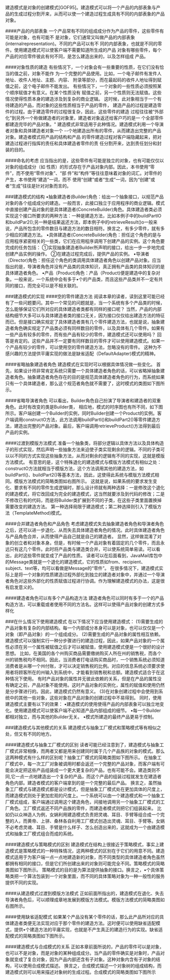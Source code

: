 建造模式是对象的创建模式[GOF95]。建造模式可以将一个产品的内部表象与产品的生成过程分割开来，从而可以使一个建造过程生成具有不同的内部表象的产品对象。

####产品的内部表象
一个产品常有不同的组成成分作为产品的零件，这些零件有可能是对象，也有可能不
是对象，它们通常又叫做产品的内部表象(internalrepresentation)。不同的产品可以有不
同的内部表象，也就是不同的零件。使用建造模式可以使客户端不需要知道所生成的产品
对象有哪些零件，每个产品的对应零件彼此有何不同，是怎么建造出来的，以及怎样组成
产品。

####对象性质的建造
有些情况下，一个对象会有一些重要的性质，在它们没有恰当的值之前，对象不能作
为一个完整的产品使用。比如，一个电子邮件有发件人地址、收件人地址、主题、内容、
附录等部分，而在最起码的收件人地址得到赋值之前，这个电子邮件不能发出。
有些情况下，一个对象的一些性质必须按照某个顺序赋值才有意义。在某个性质没有
赋值之前，另一个性质则无法赋值。这些情况使得性质本身的建造涉及到复杂的商业逻辑。
这时候，此对象相当于一个有待建造的产品，而对象的这些性质相当于产品的零件，
建造产品的过程是建造零件的过程。由于建造零件的过程很复杂，因此，这些零件的建造
过程往往被“外部化”到另外一个称做建造者的对象里，建造者对象返还给客户巧的是一
个全部零件都建造完毕的产品对象。"
建造模式非常适用于此种情况。建造模式利用一个导演者对象和具体建造者对象一个
--个地建造出所有的零件，从而建造出完整的产品对象。建造者模式将产品的结构和产品
的零件建造过程对客户端隐藏起来，把对建造过程进行指挥的责任和具体建造者零件的责
任分割开来，达到责任划分和封装的目的。

####命名的考虑
应当指出的是，这些零件有可能是独立的对象，也有可能仅仅以对象的组成成分（如
性质）的形式存在于产品对象内部。因此，本书使用“零件”，而不使用“零件对象”、“部
件”和“构件”等往往意味着对象的词汇。对零件的产生，本书使用“建造”一词，而不
使用“创建”或者“生成”一词，因为“创建”或者“生成”往往是针对对象而言的。


###建造模式的结构
•抽象建造者(Builder)角色：给出一个抽象接口，以规范产品对象的各个组成成分的建造。一般而言，此接口独立于应用程序的商业逻辑。模式中直接创建产品对象的是具体建造者(ConcreteBuilder)角色。具体建造者类必须实现这个接口所要求的两种方法：一种是建造方法，比如本例子中的buildPartlO和buildPar2();另一种是结果返还方法，即本例子中的retrieveResult()o一般来说，产品所包含的零件数目与建造方法的数目相符。换言之，有多少零件，就有多少相应的建造方法。
•具体建造者(ConcreteBuilder)角色：担任这个角色的是与应用程序紧密相关的一些类，它们在应用程序调用下创建产品的实例。这个角色要完成的任务包括：
    ①实现抽象建造者Builder所声明的接口，给出一步一步地完成创建产品实例的操作。
    ②在建造过程完成后，提供产品的实例。
•导演者（Director)角色：担任这个角色的类调用具体建造者角色以创建产品对象。应当指出的是，导演者角色并没有产品类的具体知识，真正拥有产品类的具体知识的是具体建造者角色。
•产品（Product)角色：产品（Product)便是建造中的复杂对象。一般来说，一个系统中会有多于•个的产品类，而且这些产品类并不一定有共同的接口，而完全可以是不相关联的。

###建造模式的实现
####空的零件建造方法
阅读本章的读者，读到这里可能已经有了一些问题要问。其中一个常见的问题就是，当一个系统有多个产品类的时候，怎么能够保证它们所对应的具体建造者类都有同样的接口呢？
当然，产品的内部结构细节大多可以与具体建造者类的接口无关，因为接口仅仅给出建造方法的特征而已。但是接口确实规定了具体建造者类有几个零件建造方法，也就是说，抽象建造者角色确实规定了产品类必须有同样数目的零件，以及具体有几个零件。如果有一些产品有较多的零件，而有些产品有较少的零件，建造模式还可以使用吗？
回答是肯定的。这些产品并不一定要有同样数目的零件才可以使用建造模式。如果一个产品有较少的零件，可以使用空的零件建造方法，忽略没有的零件。
这种为不感兴趣的方法提供平庸实现的做法是缺省适配（DefaultAdapter)模式的精神。

####省略抽象建造者角色
建造模式在实现时可以根据具体情况做一些变化。
首先，如果设计师非常肯定系统只需要一个具体建造者角色的话，可以省略掉抽象建造者角色。抽象建造者角色存在的目的是规范具体建造者角色的行为，而系统如果只有一个具体建造者，那么这个规范者角色就不需要了，这时模式的类图如下图所示。

####省略导演者角色
可以看出，Builder角色自己扮演了导演者和建造者的双重角色。此时有改变的类是Builder类，
相应地，模式的时序图也有所不同，如下图所示。客户端创建一个Builder的实例，同时Builder创建一个Product的实例。客户端调用constructO方法，此方法调用buildPartl()和buildPart2()等零件建造方法，建造出完整的产品对象。最后，客户端调用retrieveProduct()方法得到最后产品的实例。


####过渡到模版方法模式
准备一个抽象类，将部分逻辑以具体方法以及具体构造子的形式实现，然后声明一些抽象方法来迫使子类实现剩余的逻辑。不同的子类可以以不同的方式实现这些抽象方法，从而对剩余的逻辑有不同的实现，这就是模版方法模式。
有意思的是，这个特殊退化的建造模式与模版方法模式有相似之处：constructO方法就相当于模版方法，这个方法调用其他的建造方法，如buildPartl()、buildPart2()等基本方法，因此，这使得此系统与模版方法模式相同。模版方法模式的简略类图如右图所示。
这就是说，如果系统的要求发生变化、要求有不同的零件生成逻辑时，那么设计师就有两种选择：一是修改这个退化的建造模式，将它改回成为完全的建造模式，这当然就要涉及到代码的修改；二是不修改已有的代码，而是将Builder类扩展到不同的子类，在这些子类里面置换掉需要改变的建造方法。
第一种选择局限于建造模式；第二种选择则引入了模版方法（TemplateMethod)模式。

####合并建造者角色和产品角色
考虑建造模式失去抽象建造者角色和导演者角色之后，还可以进一步退化、从而失去具体建造者角色的情况。此时具体建造者角色与产品角色合并，从而使得产品自己就是自己的建造者。
显然，这样做混淆了对象的创立者和对象本身。但是，有时候一个产品对象有着固定的几个零件，而且永远只有这几个零件。此时将产品类与建造类合并，可以使系统简单易读。可以看出，此时这些零件就变成了产品的性质。
读者可以在后面看到，JavaMail库包中的Message类就是一个退化的建造模式，它的性质如from、recipient、subject、text等，均可以看做是Message的“零件”。
在很多情况下，建造模式实际上是将一个对象的性质建造过程外部化到独立的建造者对象中，并通过一个导演者角色对这些外部化的性质赋值过程进行协调。作为理解建造模式的办法，这是很有启发意义的。

####建造者角色可以有多个产品构造方法
建造者角色可以同时有多于一个的产品构造方法，可以重载或者使用不同的方法名。这样可以使得产品对象的创建方式多样化

###在什么情况下使用建造模式
在以下情况下应当使用建造模式：
(1)需要生成的产品对象有复杂的内部结构。每一个内部成分本身可以是对象，也可以仅仅是一个对象（即产品对象）的一个组成成分。
(2)需要生成的产品对象的属性相互依赖。建造模式可以强制实行一种分步骤进行的建造过程，因此，如果产品对象的一个属性必须在另一个属性被赋值之后才可以被赋值，使用建造模式便是一个很好的设计思想。
比如，在美国的各个州购买商品需要缴纳购买人所在州的销售税，而各个州的销售税均不相同。因此，当消费者打电话购买商品时，一个销售系统必须知道消费者是从哪一个州付账，才可以决定销售税的比例。对应的信息系统必须要求使用者将顾客所在的州输入到系统中，才能看到销售税和总额。建造模式适合于在这种情况下使用。
有时产品对象的属性并无彼此依赖的关系，但是在产品的属性没有确定之前，产品对象不能使用。这时产品对象的实例化，属性的赋值和使用仍然是分步骤进行的。因此，建造模式仍然有意义。
(3)在对象创建过程中会使用到系统中的其他一些对象，这些对象在产品对象的创建过程中不易得到。
同时，使用建造模式主要有以下的效果：
    •建造模式的使用使得产品的内部表象可以独立地变化。使用建造模式可以使客户端不必知道产品内部组成的细节。
    •每一个Builder都相对独立，而与其他的Builder无关。
    •模式所建造的最终产品更易于控制。

###建造模式与其他模式的关系
建造模式与抽象工厂模式和策略模式等有相似之处，但又有不同的地方。

####建造模式与抽象工厂模式的区别
读者可能已经注意到了，建造模式与抽象工厂模式非常相像，而两者又都是用来创建同时属于几个产品族的对象的模式。那么这两种模式有什么样的区别呢？抽象工厂模式的简略类图如下图所示。
在抽象工厂模式中，每一次工厂对象被调用时都会返还一个完整的产品对象，而客户端有可能会决定把这些产品组装成一个更大更复杂的产品，也有可能不会。建造类则不同,它一点一点地建造出一个复杂的产品，而这个产品的组装过程就发生在建造者角色内部。建造者模式的客户端拿到的是一个完整的最后产品。
换言之，虽然抽象工厂模式与建造模式都是设计模式，但是抽象工厂模式处在更加具体的尺度上，而建造模式则处于更加宏观的尺度上。一个系统可以由一个建造模式和一个抽象工厂模式组成，客户端通过调用这个建造角色，间接地调用另一个抽象工厂模式的工厂角色。工厂模式返还不同产品族的零件，而建造者模式则把它们组装起来。
比如仍以众神造人为例，女娲利用建造模式负责把灵魂、耳目、手臂等组合成一个完整的人，而黄帝、上骈、桑林各自利用工厂模式创造出灵魂、耳目、手臂等。女娲不必考虑灵魂、耳目、手臂是什么样子、怎么创造出来的，这就成为一个由建造模式和抽象工厂模式组合而成的系统。

####建造模式与策略模式的区别
建造模式在结构上很接近于策略模式，事实上建造模式是策略模式的一种特殊情况，这两种模式的区别在于它们的用意不同。建造模式适用于为客户端一点一点地建造新的对象，而不同类型的具体建造者角色虽然都拥有相同的接口，但是它们所创建出来的对象则可能完全不同。策略模式的简略类图如下图所示。
策略模式的目的是为算法提供抽象的接口。换言之，•个具体策略类把一个算法包装到一个对象里面，而不同的具体策略对象为一种一般性的服务提供不同的实现。

####从建造模式过渡到模版方法模式
正如前面所指出的，建造模式在退化、失去导演者角色后，可以顺理成章地发展到模版方法模式。模版方法模式的简略类图如右图所示。

####使用缺省适配模式
如果某个产品没有某个零件的话，那么此产品所对应的具体建造者类便无法实现对应于那个零件的建造方法。这时便可以使用缺省适配模式，提供•个建造方法的平庸实现，也就是不产生真正的建造行为的实现。缺省适配模式的简略类图如下图所示。

####建造模式与合成模式的关系
正如本章前面所说的，产品的零件可以是对象，也可以不是对象，而是对象的某种组成成分。当产品的零件确实是对象时，产品对象就变成了复合对象，因为产品内部还含有子对象。这种对象内含有子对象的结构，可以使用合成模式描述。
换言之，合成模式描述一个对象树的组成结构，而建造模式则可以用来描述对象树的生成过程。合成模式的简略类图如下图所示